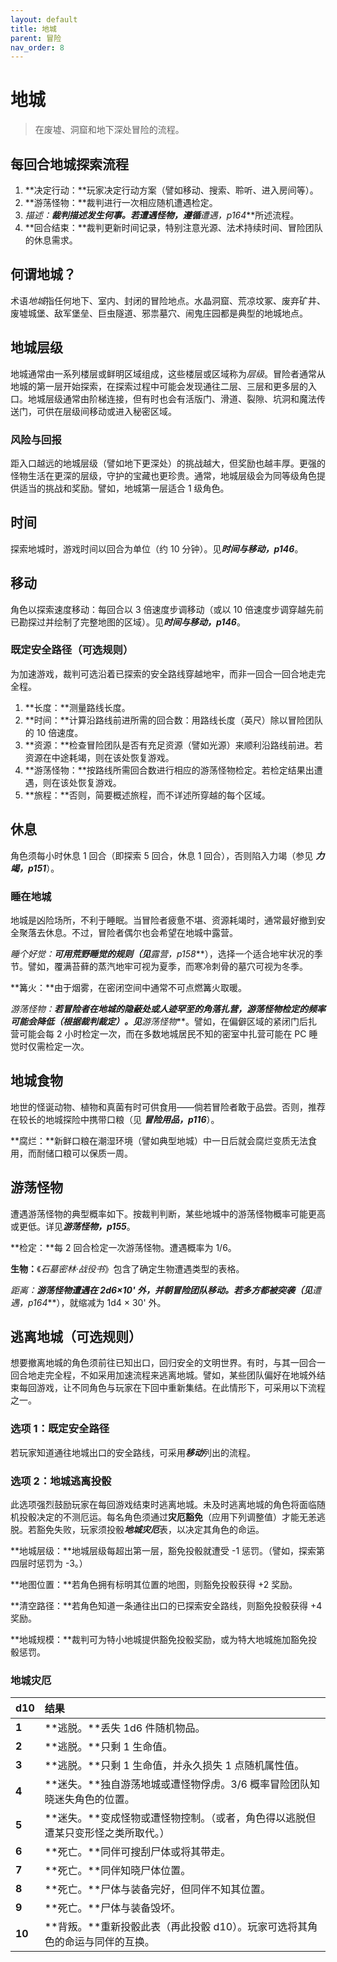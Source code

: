 ```yaml
---
layout: default
title: 地城
parent: 冒险
nav_order: 8
---
```


# 地城

> 在废墟、洞窟和地下深处冒险的流程。

## 每回合地城探索流程

1. **决定行动：**玩家决定行动方案（譬如移动、搜索、聆听、进入房间等）。
2. **游荡怪物：**裁判进行一次相应随机遭遇检定。
3. **描述：**裁判描述发生何事。若遭遇怪物，遵循***遭遇，p164***所述流程。
4. **回合结束：**裁判更新时间记录，特别注意光源、法术持续时间、冒险团队的休息需求。

## 何谓地城？

术语*地城*指任何地下、室内、封闭的冒险地点。水晶洞窟、荒凉坟冢、废弃矿井、废墟城堡、敌军堡垒、巨虫隧道、邪祟墓穴、闹鬼庄园都是典型的地城地点。

## 地城层级

地城通常由一系列楼层或鲜明区域组成，这些楼层或区域称为*层级*。冒险者通常从地城的第一层开始探索，在探索过程中可能会发现通往二层、三层和更多层的入口。地城层级通常由阶梯连接，但有时也会有活版门、滑道、裂隙、坑洞和魔法传送门，可供在层级间移动或进入秘密区域。

### 风险与回报

距入口越远的地城层级（譬如地下更深处）的挑战越大，但奖励也越丰厚。更强的怪物生活在更深的层级，守护的宝藏也更珍贵。通常，地城层级会为同等级角色提供适当的挑战和奖励。譬如，地城第一层适合 1 级角色。

## 时间

探索地城时，游戏时间以回合为单位（约 10 分钟）。见***时间与移动，p146***。

## 移动

角色以探索速度移动：每回合以 3 倍速度步调移动（或以 10 倍速度步调穿越先前已勘探过并绘制了完整地图的区域）。见***时间与移动，p146***。

### 既定安全路径（可选规则）

为加速游戏，裁判可选沿着已探索的安全路线穿越地牢，而非一回合一回合地走完全程。

1. **长度：**测量路线长度。
2. **时间：**计算沿路线前进所需的回合数：用路线长度（英尺）除以冒险团队的 10 倍速度。
3. **资源：**检查冒险团队是否有充足资源（譬如光源）来顺利沿路线前进。若资源在中途耗竭，则在该处恢复游戏。
4. **游荡怪物：**按路线所需回合数进行相应的游荡怪物检定。若检定结果出遭遇，则在该处恢复游戏。
5. **旅程：**否则，简要概述旅程，而不详述所穿越的每个区域。

## 休息

角色须每小时休息 1 回合（即探索 5 回合，休息 1 回合），否则陷入力竭（参见 ***力竭，p151***）。

### 睡在地城

地城是凶险场所，不利于睡眠。当冒险者疲惫不堪、资源耗竭时，通常最好撤到安全聚落去休息。不过，冒险者偶尔也会希望在地城中露营。

**睡个好觉：**可用荒野睡觉的规则（见***露营，p158***），选择一个适合地牢状况的季节。譬如，覆满苔藓的蒸汽地牢可视为夏季，而寒冷刺骨的墓穴可视为冬季。

**篝火：**由于烟雾，在密闭空间中通常不可点燃篝火取暖。

**游荡怪物：**若冒险者在地城的隐蔽处或人迹罕至的角落扎营，游荡怪物检定的频率可能会降低（根据裁判裁定）。见***游荡怪物***。譬如，在偏僻区域的紧闭门后扎营可能会每 2 小时检定一次，而在多数地城居民不知的密室中扎营可能在 PC 睡觉时仅需检定一次。

## 地城食物

地世的怪诞动物、植物和真菌有时可供食用——倘若冒险者敢于品尝。否则，推荐在较长的地城探险中携带口粮（见 ***冒险用品，p116***）。

**腐烂：**新鲜口粮在潮湿环境（譬如典型地城）中一日后就会腐烂变质无法食用，而耐储口粮可以保质一周。

## 游荡怪物

遭遇游荡怪物的典型概率如下。按裁判判断，某些地城中的游荡怪物概率可能更高或更低。详见***游荡怪物，p155***。

**检定：**每 2 回合检定一次游荡怪物。遭遇概率为 1/6。

**生物：**《*石墓密林·战役书*》包含了确定生物遭遇类型的表格。

**距离：**游荡怪物遭遇在 2d6×10' 外，并朝冒险团队移动。若多方都被突袭（见***遭遇，p164***），就缩减为 1d4 × 30' 外。

## 逃离地城（可选规则）

想要撤离地城的角色须前往已知出口，回归安全的文明世界。有时，与其一回合一回合地走完全程，不如采用加速流程来逃离地城。譬如，某些团队偏好在地城外结束每回游戏，让不同角色与玩家在下回中重新集结。在此情形下，可采用以下流程之一。

### 选项 1：既定安全路径

若玩家知道通往地城出口的安全路线，可采用***移动***列出的流程。

### 选项 2：地城逃离投骰

此选项强烈鼓励玩家在每回游戏结束时逃离地城。未及时逃离地城的角色将面临随机投骰决定的不测厄运。每名角色须通过**灾厄豁免**（应用下列调整值）才能无恙逃脱。若豁免失败，玩家须投骰***地城灾厄***表，以决定其角色的命运。

**地城层级：**地城层级每超出第一层，豁免投骰就遭受 -1 惩罚。（譬如，探索第四层时惩罚为 -3。）

**地图位置：**若角色拥有标明其位置的地图，则豁免投骰获得 +2 奖励。

**清空路径：**若角色知道一条通往出口的已探索安全路线，则豁免投骰获得 +4 奖励。

**地城规模：**裁判可为特小地城提供豁免投骰奖励，或为特大地城施加豁免投骰惩罚。

### 地城灾厄

| **d10** | **结果**                                                     |
| :------ | :----------------------------------------------------------- |
| **1**   | **逃脱。**丢失 1d6 件随机物品。                              |
| **2**   | **逃脱。**只剩 1 生命值。                                    |
| **3**   | **逃脱。**只剩 1 生命值，并永久损失 1 点随机属性值。         |
| **4**   | **迷失。**独自游荡地城或遭怪物俘虏。3/6 概率冒险团队知晓迷失角色的位置。 |
| **5**   | **迷失。**变成怪物或遭怪物控制。（或者，角色得以逃脱但遭某只变形怪之类所取代。） |
| **6**   | **死亡。**同伴可搜刮尸体或将其带走。                         |
| **7**   | **死亡。**同伴知晓尸体位置。                                 |
| **8**   | **死亡。**尸体与装备完好，但同伴不知其位置。                 |
| **9**   | **死亡。**尸体与装备毁坏。                                   |
| **10**  | **背叛。**重新投骰此表（再此投骰 d10）。玩家可选将其角色的命运与同伴的互换。 |
